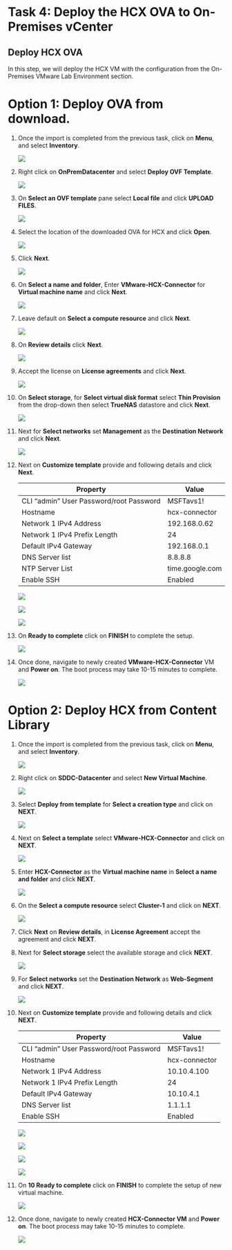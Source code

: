 # Task 4: Deploy the HCX OVA to On-Premises vCenter

## Deploy HCX OVA

In this step, we will deploy the HCX VM with the configuration from the On-Premises VMware Lab Environment section.

# Option 1: Deploy OVA from download.

1. Once the import is completed from the previous task, click on **Menu**,  and select **Inventory**. 

    ![](Images/Mod2Task4Pic1.png)

2. Right click on **OnPremDatacenter** and select **Deploy OVF Template**.

     ![](Images/Mod2Task4Op1Pic1.png)

3. On **Select an OVF template** pane select **Local file** and click **UPLOAD FILES**. 

     ![](Images/Mod2Task4Op1Pic2.png)

4. Select the location of the downloaded OVA for HCX and click **Open**.

      ![](Images/Mod2Task4Op1Pic3.png)
       
5. Click **Next**.

      ![](Images/Mod2Task4Op1Pic4.png)

6. On **Select a name and folder**, Enter **VMware-HCX-Connector** for **Virtual machine name** and click **Next**.

      ![](Images/Mod2Task4Op1Pic5.png)      

7. Leave default on **Select a compute resource** and click **Next**.

      ![](Images/Mod2Task4Op1Pic6.png)

8. On **Review details** click **Next**.

      ![](Images/Mod2Task4Op1Pic7.png)

9. Accept the license on **License agreements** and click **Next**.

      ![](Images/Mod2Task4Op1Pic8.png)
        
10. On **Select storage**, for **Select virtual disk format** select  **Thin Provision** from the drop-down then select **TrueNAS** datastore and click **Next**.

       ![](Images/Mod2Task4Op1Pic9.png)

11. Next for **Select networks** set **Management** as the **Destination Network** and click **Next**.

       ![](Images/Mod2Task4Op1Pic10.png)

12. Next on **Customize template** provide and following details and click **Next**.   
    
       |Property| Value| 
       |---|---|
       |CLI “admin” User Password/root Password| MSFTavs1!|
       |Hostname| hcx-connector|
       |Network 1 IPv4 Address| 192.168.0.62|
       |Network 1 IPv4 Prefix Length| 24|
       |Default IPv4 Gateway| 192.168.0.1|
       |DNS Server list| 8.8.8.8|
       |NTP Server List| time.google.com|
       |Enable SSH| Enabled|

      ![](Images/Mod2Task4Op1Pic11.1.png)
      
      ![](Images/Mod2Task4Op1Pic11.2.png)
      
      ![](Images/Mod2Task4Op1Pic11.3.png)

13. On **Ready to complete** click on **FINISH** to complete the setup.

       ![](Images/Mod2Task4Op1Pic12.png)

14. Once done, navigate to newly created **VMware-HCX-Connector** VM and **Power on**. The boot process may take 10-15 minutes to complete.

       ![](Images/Mod2Task4Op1Pic13.png)

# Option 2: Deploy HCX from Content Library

1. Once the import is completed from the previous task, click on **Menu**, and select **Inventory**. 

    ![](Images/Mod2Task4Pic1.png)
    
2. Right click on **SDDC-Datacenter** and select **New Virtual Machine**.

    ![](Images/Mod2Task4Pic2.png)
   
3. Select **Deploy from template** for **Select a creation type** and click on **NEXT**.

    ![](Images/Mod2Task4Pic3.png)
    
4. Next on **Select a template** select **VMware-HCX-Connector** and click on **NEXT**.    

    ![](Images/Mod2Task4Pic4.png)
    
5. Enter **HCX-Connector** as the **Virtual machine name** in **Select a name and folder** and click **NEXT**.  

    ![](Images/Mod2Task4Pic5.png) 
     
6. On the **Select a compute resource** select **Cluster-1** and click on **NEXT**.

    ![](Images/Mod2Task4Pic6.png)
     
7. Click **Next** on **Review details**, in **License Agreement** accept the agreement and click **NEXT**.

8. Next for **Select storage** select the available storage and click **NEXT**.

    ![](Images/Mod2Task4Pic8.png)
  
9. For **Select networks** set the **Destination Network** as **Web-Segment** and click **NEXT**.
  
    ![](Images/Mod2Task4Pic9.png)

10.  Next on **Customize template** provide and following details and click **NEXT**.

       |Property| Value| 
       |---|---|
       |CLI “admin” User Password/root Password| MSFTavs1!|
       |Hostname| hcx-connector|
       |Network 1 IPv4 Address| 10.10.4.100|
       |Network 1 IPv4 Prefix Length| 24|
       |Default IPv4 Gateway| 10.10.4.1|
       |DNS Server list| 1.1.1.1|
       |Enable SSH| Enabled|
 
     ![](Images/Mod2Task4Pic10.1.png)
     
     ![](Images/Mod2Task4Pic10.2.png)
     
     ![](Images/Mod2Task4Pic10.3.png)
    
     ![](Images/Mod2Task4Pic10.4.png)
   
11. On **10 Ready to complete** click on **FINISH** to complete the setup of new virtual machine.

     ![](Images/Mod2Task4Pic11.png)
   
12. Once done, navigate to newly created **HCX-Connector VM** and **Power on**. The boot process may take 10-15 minutes to complete.   

     ![](Images/Mod2Task4Pic12.png)

